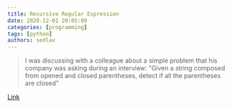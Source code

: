 ```yaml
---
title: Recursive Regular Expression
date: 2020-12-01 20:05:09
categories: [programming]
tags: [python]
authors: sedlav
---
```


> I was discussing with a colleague about a simple problem that his company was asking during an interview: "Given a string composed from opened and closed parentheses, detect if all the parentheses are closed"

[Link](http://rachbelaid.com/recursive-regular-experession/)
